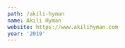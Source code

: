```yaml
---
path: /akili-hyman
name: Akili Hyman
website: https://www.akilihyman.com
year: '2019'
---
```

